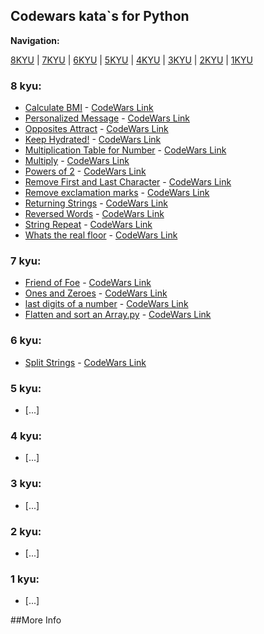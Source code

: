 ## Codewars kata\`s for Python



**Navigation:**

[8KYU](https://github.com/myers-jacobandrew/codewars-solutions/tree/main/python#8-kyu) | [7KYU](https://github.com/myers-jacobandrew/codewars-solutions/tree/main/python#7-kyu) | [6KYU](https://github.com/myers-jacobandrew/codewars-solutions/tree/main/python#6-kyu) | [5KYU](https://github.com/myers-jacobandrew/codewars-solutions/tree/main/python#5-kyu) | [4KYU](https://github.com/myers-jacobandrew/codewars-solutions/tree/main/python#4-kyu) | [3KYU](https://github.com/myers-jacobandrew/codewars-solutions/tree/main/python#3-kyu) | [2KYU](https://github.com/myers-jacobandrew/codewars-solutions/tree/main/python#2-kyu) | [1KYU](https://github.com/myers-jacobandrew/codewars-solutions/tree/main/python#1-kyu) 

### 8 kyu:
- [Calculate BMI](https://github.com/myers-jacobandrew/codewars-python/blob/main/8%20kyu/Calculate%20BMI.py) - [CodeWars Link](https://www.codewars.com/kata/57a429e253ba3381850000fb)
- [Personalized Message](https://github.com/myers-jacobandrew/codewars-python/blob/main/8%20kyu/Grasshopper%20-%20Personalized%20Message.py) - [CodeWars Link](https://www.codewars.com/kata/5772da22b89313a4d50012f7)
- [Opposites Attract](https://github.com/myers-jacobandrew/codewars-python/blob/main/8%20kyu/Gravity%20Flip.py) - [CodeWars Link](https://www.codewars.com/kata/555086d53eac039a2a000083)
- [Keep Hydrated!](https://github.com/myers-jacobandrew/codewars-python/blob/main/8%20kyu/Keep%20Hydrated!.py) - [CodeWars Link](https://www.codewars.com/kata/582cb0224e56e068d800003c)
- [Multiplication Table for Number](https://github.com/myers-jacobandrew/codewars-python/blob/main/8%20kyu/Multiplication%20table%20for%20number.py) - [CodeWars Link](https://www.codewars.com/kata/5a2fd38b55519ed98f0000ce)
- [Multiply](https://github.com/myers-jacobandrew/codewars-python/blob/main/8%20kyu/Multiply.py) - [CodeWars Link](https://www.codewars.com/kata/50654ddff44f800200000004)
- [Powers of 2](https://github.com/myers-jacobandrew/codewars-python/blob/main/8%20kyu/Powers%20of%202.py) - [CodeWars Link](https://www.codewars.com/kata/57a083a57cb1f31db7000028)
- [Remove First and Last Character](https://github.com/myers-jacobandrew/codewars-python/blob/main/8%20kyu/Remove%20First%20and%20Last%20Character.py) - [CodeWars Link](https://www.codewars.com/kata/56bc28ad5bdaeb48760009b0)
- [Remove exclamation marks](https://github.com/myers-jacobandrew/codewars-python/blob/main/8%20kyu/Remove%20exclamation%20marks.py) - [CodeWars Link](https://www.codewars.com/kata/57a0885cbb9944e24c00008e)
- [Returning Strings](https://github.com/myers-jacobandrew/codewars-python/blob/main/8%20kyu/Returning%20Strings.py) - [CodeWars Link](https://www.codewars.com/kata/55a70521798b14d4750000a4)
- [Reversed Words](https://github.com/myers-jacobandrew/codewars-python/blob/main/8%20kyu/Reversed%20Words.py) - [CodeWars Link](https://www.codewars.com/kata/51c8991dee245d7ddf00000e)
- [String Repeat](https://github.com/myers-jacobandrew/codewars-python/blob/main/8%20kyu/String%20repeat.py) - [CodeWars Link](https://www.codewars.com/kata/57a0e5c372292dd76d000d7e)
- [Whats the real floor](https://github.com/myers-jacobandrew/codewars-python/blob/main/8%20kyu/What's%20the%20real%20floor.py) - [CodeWars Link](https://www.codewars.com/kata/574b3b1599d8f897470018f6)



### 7 kyu:

- [Friend of Foe](https://github.com/myers-jacobandrew/codewars-python/blob/main/7%20kyu/Friend%20or%20Foe.py) - [CodeWars Link](https://www.codewars.com/kata/55b42574ff091733d900002f)
- [Ones and Zeroes](https://github.com/myers-jacobandrew/codewars-python/blob/main/7%20kyu/Ones%20and%20Zeros.py) - [CodeWars Link](https://www.codewars.com/kata/578553c3a1b8d5c40300037c)
- [last digits of a number](https://github.com/myers-jacobandrew/codewars-python/blob/main/7%20kyu/last%20digits%20of%20a%20number.py) - [CodeWars Link](https://www.codewars.com/kata/5cd5ba1ce4471a00256930c0)
- [Flatten and sort an Array.py](https://github.com/myers-jacobandrew/codewars-python/blob/main/7%20kyu/Flatten%20and%20sort%20an%20Array.py) - [CodeWars Link](https://www.codewars.com/kata/57ee99a16c8df7b02d00045f)



### 6 kyu:

- [Split Strings](https://github.com/myers-jacobandrew/codewars-python/blob/main/6%20kyu/Split%20Strings.py) - [CodeWars Link](https://www.codewars.com/kata/515de9ae9dcfc28eb6000001)

### 5 kyu:
- [...]

### 4 kyu:
- [...]

### 3 kyu:
- [...]

### 2 kyu:
- [...]

### 1 kyu:
- [...]


##More Info

